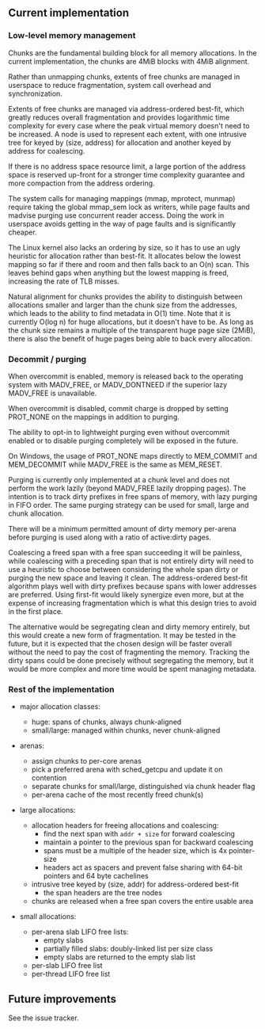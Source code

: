 ## Current implementation

### Low-level memory management

Chunks are the fundamental building block for all memory allocations. In the
current implementation, the chunks are 4MiB blocks with 4MiB alignment.

Rather than unmapping chunks, extents of free chunks are managed in userspace
to reduce fragmentation, system call overhead and synchronization.

Extents of free chunks are managed via address-ordered best-fit, which greatly
reduces overall fragmentation and provides logarithmic time complexity for
every case where the peak virtual memory doesn't need to be increased. A node
is used to represent each extent, with one intrusive tree for keyed by (size,
address) for allocation and another keyed by address for coalescing.

If there is no address space resource limit, a large portion of the address
space is reserved up-front for a stronger time complexity guarantee and more
compaction from the address ordering.

The system calls for managing mappings (mmap, mprotect, munmap) require taking
the global mmap_sem lock as writers, while page faults and madvise purging use
concurrent reader access. Doing the work in userspace avoids getting in the way
of page faults and is significantly cheaper.

The Linux kernel also lacks an ordering by size, so it has to use an ugly
heuristic for allocation rather than best-fit. It allocates below the lowest
mapping so far if there and room and then falls back to an O(n) scan. This
leaves behind gaps when anything but the lowest mapping is freed, increasing
the rate of TLB misses.

Natural alignment for chunks provides the ability to distinguish between
allocations smaller and larger than the chunk size from the addresses, which
leads to the ability to find metadata in O(1) time. Note that it is currently
O(log n) for huge allocations, but it doesn't have to be. As long as the chunk
size remains a multiple of the transparent huge page size (2MiB), there is also
the benefit of huge pages being able to back every allocation.

### Decommit / purging

When overcommit is enabled, memory is released back to the operating system
with MADV_FREE, or MADV_DONTNEED if the superior lazy MADV_FREE is unavailable.

When overcommit is disabled, commit charge is dropped by setting PROT_NONE on
the mappings in addition to purging.

The ability to opt-in to lightweight purging even without overcommit enabled or
to disable purging completely will be exposed in the future.

On Windows, the usage of PROT_NONE maps directly to MEM_COMMIT and MEM_DECOMMIT
while MADV_FREE is the same as MEM_RESET.

Purging is currently only implemented at a chunk level and does not perform the
work lazily (beyond MADV_FREE lazily dropping pages). The intention is to track
dirty prefixes in free spans of memory, with lazy purging in FIFO order. The
same purging strategy can be used for small, large and chunk allocation.

There will be a minimum permitted amount of dirty memory per-arena before
purging is used along with a ratio of active:dirty pages.

Coalescing a freed span with a free span succeeding it will be painless, while
coalescing with a preceding span that is not entirely dirty will need to use a
heuristic to choose between considering the whole span dirty or purging the new
space and leaving it clean. The address-ordered best-fit algorithm plays well
with dirty prefixes because spans with lower addresses are preferred. Using
first-fit would likely synergize even more, but at the expense of increasing
fragmentation which is what this design tries to avoid in the first place.

The alternative would be segregating clean and dirty memory entirely, but this
would create a new form of fragmentation. It may be tested in the future, but
it is expected that the chosen design will be faster overall without the need
to pay the cost of fragmenting the memory. Tracking the dirty spans could be
done precisely without segregating the memory, but it would be more complex and
more time would be spent managing metadata.

### Rest of the implementation

- major allocation classes:
    - huge: spans of chunks, always chunk-aligned
    - small/large: managed within chunks, never chunk-aligned

- arenas:
    - assign chunks to per-core arenas
    - pick a preferred arena with sched_getcpu and update it on contention
    - separate chunks for small/large, distinguished via chunk header flag
    - per-arena cache of the most recently freed chunk(s)

- large allocations:
    - allocation headers for freeing allocations and coalescing:
        - find the next span with `addr + size` for forward coalescing
        - maintain a pointer to the previous span for backward coalescing
        - spans must be a multiple of the header size, which is 4x pointer-size
        - headers act as spacers and prevent false sharing with 64-bit pointers
          and 64 byte cachelines
    - intrusive tree keyed by (size, addr) for address-ordered best-fit
        - the span headers are the tree nodes
    - chunks are released when a free span covers the entire usable area

- small allocations:
    - per-arena slab LIFO free lists:
        - empty slabs
        - partially filled slabs: doubly-linked list per size class
        - empty slabs are returned to the empty slab list
    - per-slab LIFO free list
    - per-thread LIFO free list

## Future improvements

See the issue tracker.
